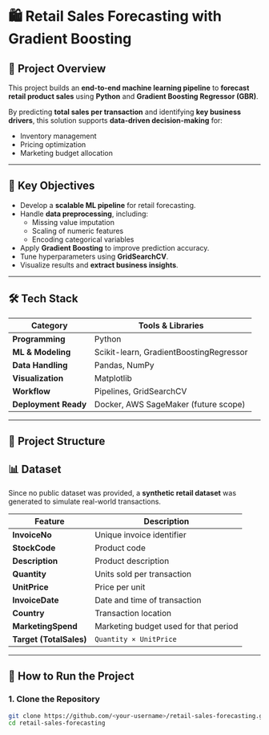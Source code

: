 
# 🛍️ Retail Sales Forecasting with Gradient Boosting

## 📌 Project Overview
This project builds an **end-to-end machine learning pipeline** to **forecast retail product sales** using **Python** and **Gradient Boosting Regressor (GBR)**.  

By predicting **total sales per transaction** and identifying **key business drivers**, this solution supports **data-driven decision-making** for:
- Inventory management
- Pricing optimization
- Marketing budget allocation

---

## 🎯 Key Objectives
- Develop a **scalable ML pipeline** for retail forecasting.
- Handle **data preprocessing**, including:
  - Missing value imputation
  - Scaling of numeric features
  - Encoding categorical variables
- Apply **Gradient Boosting** to improve prediction accuracy.
- Tune hyperparameters using **GridSearchCV**.
- Visualize results and **extract business insights**.

---

## 🛠️ Tech Stack
| Category            | Tools & Libraries |
|---------------------|-------------------|
| **Programming**     | Python |
| **ML & Modeling**   | Scikit-learn, GradientBoostingRegressor |
| **Data Handling**   | Pandas, NumPy |
| **Visualization**   | Matplotlib |
| **Workflow**        | Pipelines, GridSearchCV |
| **Deployment Ready**| Docker, AWS SageMaker (future scope) |

---

## 📂 Project Structure


## 📊 Dataset
Since no public dataset was provided, a **synthetic retail dataset** was generated to simulate real-world transactions.

| Feature         | Description |
|----------------|-------------|
| **InvoiceNo**  | Unique invoice identifier |
| **StockCode**  | Product code |
| **Description**| Product description |
| **Quantity**   | Units sold per transaction |
| **UnitPrice**  | Price per unit |
| **InvoiceDate**| Date and time of transaction |
| **Country**    | Transaction location |
| **MarketingSpend** | Marketing budget used for that period |
| **Target (TotalSales)** | `Quantity × UnitPrice` |

---

## 🚀 How to Run the Project

### **1. Clone the Repository**
```bash
git clone https://github.com/<your-username>/retail-sales-forecasting.git
cd retail-sales-forecasting
